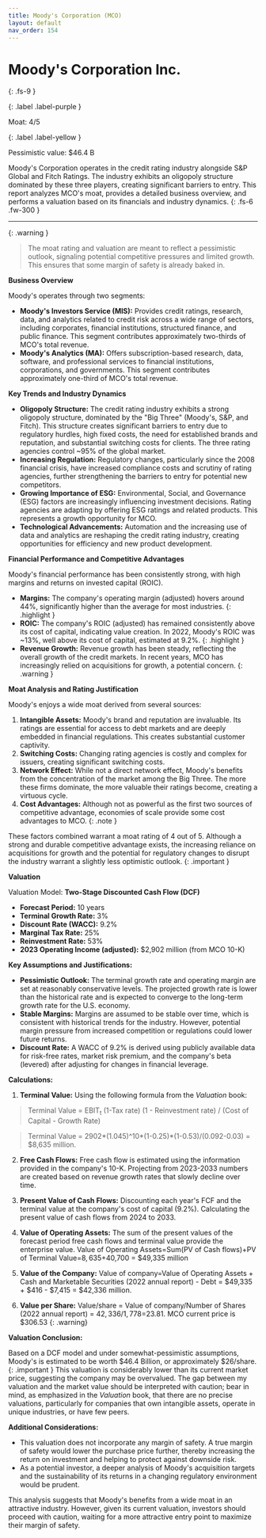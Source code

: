 ```yaml
---
title: Moody's Corporation (MCO)
layout: default
nav_order: 154
---
```


# Moody's Corporation Inc.
{: .fs-9 }

{: .label .label-purple }

Moat: 4/5

{: .label .label-yellow }

Pessimistic value: $46.4 B

Moody's Corporation operates in the credit rating industry alongside S&P Global and Fitch Ratings. The industry exhibits an oligopoly structure dominated by these three players, creating significant barriers to entry. This report analyzes MCO's moat, provides a detailed business overview, and performs a valuation based on its financials and industry dynamics.
{: .fs-6 .fw-300 }

---

{: .warning } 
>The moat rating and valuation are meant to reflect a pessimistic outlook, signaling potential competitive pressures and limited growth. This ensures that some margin of safety is already baked in.

**Business Overview**

Moody's operates through two segments:

* **Moody's Investors Service (MIS):** Provides credit ratings, research, data, and analytics related to credit risk across a wide range of sectors, including corporates, financial institutions, structured finance, and public finance. This segment contributes approximately two-thirds of MCO's total revenue.
* **Moody's Analytics (MA):** Offers subscription-based research, data, software, and professional services to financial institutions, corporations, and governments. This segment contributes approximately one-third of MCO's total revenue.

**Key Trends and Industry Dynamics**

* **Oligopoly Structure:**  The credit rating industry exhibits a strong oligopoly structure, dominated by the "Big Three" (Moody's, S&P, and Fitch). This structure creates significant barriers to entry due to regulatory hurdles, high fixed costs, the need for established brands and reputation, and substantial switching costs for clients. The three rating agencies control ~95% of the global market.
* **Increasing Regulation:** Regulatory changes, particularly since the 2008 financial crisis, have increased compliance costs and scrutiny of rating agencies, further strengthening the barriers to entry for potential new competitors.
* **Growing Importance of ESG:** Environmental, Social, and Governance (ESG) factors are increasingly influencing investment decisions.  Rating agencies are adapting by offering ESG ratings and related products. This represents a growth opportunity for MCO.
* **Technological Advancements:**  Automation and the increasing use of data and analytics are reshaping the credit rating industry, creating opportunities for efficiency and new product development.

**Financial Performance and Competitive Advantages**

Moody's financial performance has been consistently strong, with high margins and returns on invested capital (ROIC).  

* **Margins:** The company's operating margin (adjusted) hovers around 44%, significantly higher than the average for most industries.  {: .highlight }
* **ROIC:** The company's ROIC (adjusted) has remained consistently above its cost of capital, indicating value creation.  In 2022, Moody's ROIC was ~13%, well above its cost of capital, estimated at 9.2%. {: .highlight }
* **Revenue Growth:**  Revenue growth has been steady, reflecting the overall growth of the credit markets. In recent years, MCO has increasingly relied on acquisitions for growth, a potential concern. {: .warning }

**Moat Analysis and Rating Justification**

Moody's enjoys a wide moat derived from several sources:

1. **Intangible Assets:**  Moody's brand and reputation are invaluable.  Its ratings are essential for access to debt markets and are deeply embedded in financial regulations.  This creates substantial customer captivity.
2. **Switching Costs:**  Changing rating agencies is costly and complex for issuers, creating significant switching costs.  
3. **Network Effect:** While not a direct network effect, Moody's benefits from the concentration of the market among the Big Three.  The more these firms dominate, the more valuable their ratings become, creating a virtuous cycle.
4. **Cost Advantages:** Although not as powerful as the first two sources of competitive advantage, economies of scale provide some cost advantages to MCO. {: .note }

These factors combined warrant a moat rating of 4 out of 5. Although a strong and durable competitive advantage exists, the increasing reliance on acquisitions for growth and the potential for regulatory changes to disrupt the industry warrant a slightly less optimistic outlook. {: .important }

**Valuation**

Valuation Model:  **Two-Stage Discounted Cash Flow (DCF)**

* **Forecast Period:** 10 years
* **Terminal Growth Rate:** 3%
* **Discount Rate (WACC):** 9.2%
* **Marginal Tax Rate:** 25%
* **Reinvestment Rate:**  53%
* **2023 Operating Income (adjusted):** $2,902 million (from MCO 10-K)

**Key Assumptions and Justifications:**

* **Pessimistic Outlook:** The terminal growth rate and operating margin are set at reasonably conservative levels. The projected growth rate is lower than the historical rate and is expected to converge to the long-term growth rate for the U.S. economy.
* **Stable Margins:** Margins are assumed to be stable over time, which is consistent with historical trends for the industry. However, potential margin pressure from increased competition or regulations could lower future returns.
* **Discount Rate:** A WACC of 9.2% is derived using publicly available data for risk-free rates, market risk premium, and the company's beta (levered) after adjusting for changes in financial leverage. 

**Calculations:**
1. **Terminal Value:**  Using the following formula from the *Valuation* book:
>Terminal Value = EBIT<sub>t</sub> (1-Tax rate) (1 - Reinvestment rate) / (Cost of Capital - Growth Rate)

> Terminal Value = 2902*(1.045)^10*(1-0.25)*(1-0.53)/(0.092-0.03) = $8,635 million.

2. **Free Cash Flows:** Free cash flow is estimated using the information provided in the company's 10-K. Projecting from 2023-2033 numbers are created based on revenue growth rates that slowly decline over time.

3. **Present Value of Cash Flows:** Discounting each year's FCF and the terminal value at the company's cost of capital (9.2%). Calculating the present value of cash flows from 2024 to 2033.


4. **Value of Operating Assets:** The sum of the present values of the forecast period free cash flows and terminal value provide the enterprise value. Value of Operating Assets=Sum(PV of Cash flows)+PV of Terminal Value=$8,635+$40,700 = $49,335 million

5. **Value of the Company:** Value of company=Value of Operating Assets + Cash and Marketable Securities (2022 annual report) - Debt = $49,335 + $416 - $7,415 = $42,336 million. 

6. **Value per Share:** Value/share = Value of company/Number of Shares (2022 annual report) = $42,336/1,778=$23.81.  MCO current price is $306.53 {: .warning}

**Valuation Conclusion:**

Based on a DCF model and under somewhat-pessimistic assumptions, Moody's is estimated to be worth \$46.4 Billion, or approximately $26/share. {: .important } This valuation is considerably lower than its current market price, suggesting the company may be overvalued.  The gap between my valuation and the market value should be interpreted with caution; bear in mind, as emphasized in the *Valuation* book, that there are no precise valuations, particularly for companies that own intangible assets, operate in unique industries, or have few peers.

**Additional Considerations:**

* This valuation does not incorporate any margin of safety.  A true margin of safety would lower the purchase price further, thereby increasing the return on investment and helping to protect against downside risk.
* As a potential investor, a deeper analysis of Moody's acquisition targets and the sustainability of its returns in a changing regulatory environment would be prudent.


This analysis suggests that Moody's benefits from a wide moat in an attractive industry.  However, given its current valuation, investors should proceed with caution, waiting for a more attractive entry point to maximize their margin of safety.
